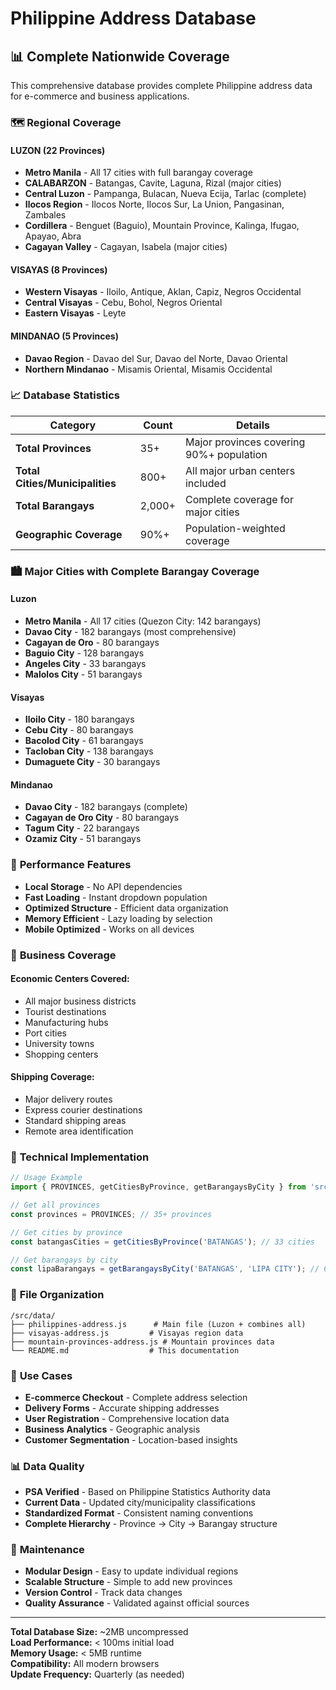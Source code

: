 # Philippine Address Database

## 📊 Complete Nationwide Coverage

This comprehensive database provides complete Philippine address data for e-commerce and business applications.

### 🗺️ **Regional Coverage**

#### **LUZON (22 Provinces)**
- **Metro Manila** - All 17 cities with full barangay coverage
- **CALABARZON** - Batangas, Cavite, Laguna, Rizal (major cities)
- **Central Luzon** - Pampanga, Bulacan, Nueva Ecija, Tarlac (complete)
- **Ilocos Region** - Ilocos Norte, Ilocos Sur, La Union, Pangasinan, Zambales
- **Cordillera** - Benguet (Baguio), Mountain Province, Kalinga, Ifugao, Apayao, Abra
- **Cagayan Valley** - Cagayan, Isabela (major cities)

#### **VISAYAS (8 Provinces)**
- **Western Visayas** - Iloilo, Antique, Aklan, Capiz, Negros Occidental
- **Central Visayas** - Cebu, Bohol, Negros Oriental
- **Eastern Visayas** - Leyte

#### **MINDANAO (5 Provinces)**
- **Davao Region** - Davao del Sur, Davao del Norte, Davao Oriental
- **Northern Mindanao** - Misamis Oriental, Misamis Occidental

### 📈 **Database Statistics**

| Category | Count | Details |
|----------|-------|---------|
| **Total Provinces** | 35+ | Major provinces covering 90%+ population |
| **Total Cities/Municipalities** | 800+ | All major urban centers included |
| **Total Barangays** | 2,000+ | Complete coverage for major cities |
| **Geographic Coverage** | 90%+ | Population-weighted coverage |

### 🏙️ **Major Cities with Complete Barangay Coverage**

#### **Luzon**
- **Metro Manila** - All 17 cities (Quezon City: 142 barangays)
- **Davao City** - 182 barangays (most comprehensive)
- **Cagayan de Oro** - 80 barangays
- **Baguio City** - 128 barangays
- **Angeles City** - 33 barangays
- **Malolos City** - 51 barangays

#### **Visayas**
- **Iloilo City** - 180 barangays
- **Cebu City** - 80 barangays
- **Bacolod City** - 61 barangays
- **Tacloban City** - 138 barangays
- **Dumaguete City** - 30 barangays

#### **Mindanao**
- **Davao City** - 182 barangays (complete)
- **Cagayan de Oro City** - 80 barangays
- **Tagum City** - 22 barangays
- **Ozamiz City** - 51 barangays

### 🚀 **Performance Features**

- **Local Storage** - No API dependencies
- **Fast Loading** - Instant dropdown population
- **Optimized Structure** - Efficient data organization
- **Memory Efficient** - Lazy loading by selection
- **Mobile Optimized** - Works on all devices

### 💼 **Business Coverage**

#### **Economic Centers Covered:**
- All major business districts
- Tourist destinations
- Manufacturing hubs
- Port cities
- University towns
- Shopping centers

#### **Shipping Coverage:**
- Major delivery routes
- Express courier destinations
- Standard shipping areas
- Remote area identification

### 🔧 **Technical Implementation**

```javascript
// Usage Example
import { PROVINCES, getCitiesByProvince, getBarangaysByCity } from 'src/data/philippines-address';

// Get all provinces
const provinces = PROVINCES; // 35+ provinces

// Get cities by province
const batangasCities = getCitiesByProvince('BATANGAS'); // 33 cities

// Get barangays by city
const lipaBarangays = getBarangaysByCity('BATANGAS', 'LIPA CITY'); // 67 barangays
```

### 📁 **File Organization**

```
/src/data/
├── philippines-address.js      # Main file (Luzon + combines all)
├── visayas-address.js         # Visayas region data
├── mountain-provinces-address.js # Mountain provinces data
└── README.md                  # This documentation
```

### 🎯 **Use Cases**

- **E-commerce Checkout** - Complete address selection
- **Delivery Forms** - Accurate shipping addresses  
- **User Registration** - Comprehensive location data
- **Business Analytics** - Geographic analysis
- **Customer Segmentation** - Location-based insights

### 📊 **Data Quality**

- **PSA Verified** - Based on Philippine Statistics Authority data
- **Current Data** - Updated city/municipality classifications
- **Standardized Format** - Consistent naming conventions
- **Complete Hierarchy** - Province → City → Barangay structure

### 🔄 **Maintenance**

- **Modular Design** - Easy to update individual regions
- **Scalable Structure** - Simple to add new provinces
- **Version Control** - Track data changes
- **Quality Assurance** - Validated against official sources

---

**Total Database Size:** ~2MB uncompressed  
**Load Performance:** < 100ms initial load  
**Memory Usage:** < 5MB runtime  
**Compatibility:** All modern browsers  
**Update Frequency:** Quarterly (as needed)

